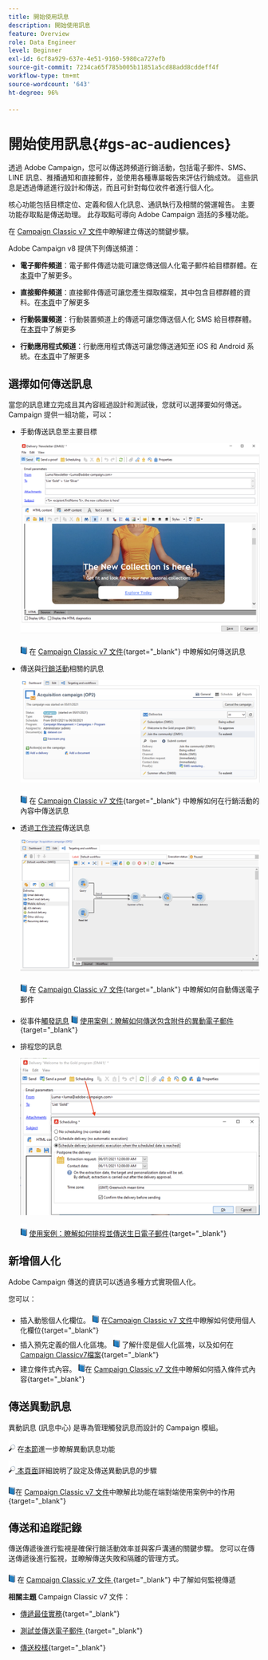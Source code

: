 ```yaml
---
title: 開始使用訊息
description: 開始使用訊息
feature: Overview
role: Data Engineer
level: Beginner
exl-id: 6cf8a929-637e-4e51-9160-5980ca727efb
source-git-commit: 7234ca65f785b005b11851a5cd88add8cddeff4f
workflow-type: tm+mt
source-wordcount: '643'
ht-degree: 96%

---
```


# 開始使用訊息{#gs-ac-audiences}

透過 Adobe Campaign，您可以傳送跨頻道行銷活動，包括電子郵件、SMS、LINE 訊息、推播通知和直接郵件，並使用各種專屬報告來評估行銷成效。 這些訊息是透過傳遞進行設計和傳送，而且可針對每位收件者進行個人化。

核心功能包括目標定位、定義和個人化訊息、通訊執行及相關的營運報告。 主要功能存取點是傳送助理。 此存取點可導向 Adobe Campaign 涵括的多種功能。

在 [Campaign Classic v7 文件](https://experienceleague.adobe.com/docs/campaign-classic/using/sending-messages/key-steps-when-creating-a-delivery/steps-about-delivery-creation-steps.html?lang=zh-Hant)中瞭解建立傳送的關鍵步驟。

Adobe Campaign v8 提供下列傳送頻道：

* **電子郵件頻道**：電子郵件傳遞功能可讓您傳送個人化電子郵件給目標群體。在[本頁](../send/email.md)中了解更多。

* **直接郵件頻道**：直接郵件傳遞可讓您產生擷取檔案，其中包含目標群體的資料。在[本頁](../send/direct-mail.md)中了解更多

* **行動裝置頻道**：行動裝置頻道上的傳遞可讓您傳送個人化 SMS 給目標群體。在[本頁](../send/sms.md)中了解更多

* **行動應用程式頻道**：行動應用程式傳送可讓您傳送通知至 iOS 和 Android 系統。在[本頁](../send/push.md)中了解更多

<!--
* **LINE channel**: LINE deliveries let you send messages on LINE, an instant messaging application available on all smartphones. Learn more in [this page](../send/line.md)
-->

## 選擇如何傳送訊息

當您的訊息建立完成且其內容經過設計和測試後，您就可以選擇要如何傳送。 Campaign 提供一組功能，可以：

* 手動傳送訊息至主要目標

   ![](assets/send-email.png)

   ![](../assets/do-not-localize/book.png) 在 [Campaign Classic v7 文件](https://experienceleague.adobe.com/docs/campaign-classic/using/sending-messages/sending-emails/sending-an-email/sending-messages.html?lang=zh-Hant){target=&quot;_blank&quot;} 中瞭解如何傳送訊息

* 傳送與[行銷活動](campaigns.md)相關的訊息

   ![](assets/deliveries-in-a-campaign.png)

   ![](../assets/do-not-localize/book.png) 在 [Campaign Classic v7 文件](https://experienceleague.adobe.com/docs/campaign-classic/using/orchestrating-campaigns/orchestrate-campaigns/marketing-campaign-deliveries.html?lang=zh-Hant){target=&quot;_blank&quot;} 中瞭解如何在行銷活動的內容中傳送訊息

* 透過[工作流程](../config/workflows.md)傳送訊息

   ![](assets/send-in-a-wf.png)

   ![](../assets/do-not-localize/book.png) 在 [Campaign Classic v7 文件](https://experienceleague.adobe.com/docs/campaign-classic/using/automating-with-workflows/action-activities/delivery.html?lang=zh-Hant){target=&quot;_blank&quot;} 中瞭解如何自動傳送電子郵件

* 從事件[觸發訊息](../send/transactional.md) 
   ![](../assets/do-not-localize/book.png) [使用案例：瞭解如何傳送包含附件的異動電子郵件](https://experienceleague.adobe.com/docs/campaign-classic/using/transactional-messaging/transactional-email-with-attachments.html?lang=zh-Hant){target=&quot;_blank&quot;}

* 排程您的訊息

   ![](assets/schedule-send.png)

   ![](../assets/do-not-localize/book.png) [使用案例：瞭解如何排程並傳送生日電子郵件](https://experienceleague.adobe.com/docs/campaign-classic/using/automating-with-workflows/use-cases/deliveries/sending-a-birthday-email.html?lang=zh-Hant){target=&quot;_blank&quot;}


## 新增個人化

Adobe Campaign 傳送的資訊可以透過多種方式實現個人化。

您可以：

* 插入動態個人化欄位。
   ![](../assets/do-not-localize/book.png) 在[Campaign Classic v7 文件](https://experienceleague.adobe.com/docs/campaign-classic/using/sending-messages/personalizing-deliveries/personalization-fields.html?lang=zh-Hant)中瞭解如何使用個人化欄位{target=&quot;_blank&quot;}
* 插入預先定義的個人化區塊。
   ![](../assets/do-not-localize/book.png) 了解什麼是個人化區塊，以及如何在 [Campaign Classicv7檔案](https://experienceleague.adobe.com/docs/campaign-classic/using/sending-messages/personalizing-deliveries/personalization-blocks.html?lang=zh-Hant){target=&quot;_blank&quot;}
* 建立條件式內容。
   ![](../assets/do-not-localize/book.png)在 [Campaign Classic v7 文件](https://experienceleague.adobe.com/docs/campaign-classic/using/sending-messages/personalizing-deliveries/conditional-content.html?lang=zh-Hant)中瞭解如何插入條件式內容{target=&quot;_blank&quot;}

## 傳送異動訊息

異動訊息 (訊息中心) 是專為管理觸發訊息而設計的 Campaign 模組。

![](../assets/do-not-localize/glass.png) 在[本節](../dev/architecture.md#transac-msg-archi)進一步瞭解異動訊息功能

![](../assets/do-not-localize/glass.png)[ 本頁面](../send/transactional.md)詳細說明了設定及傳送異動訊息的步驟

![](../assets/do-not-localize/book.png)在 [Campaign Classic v7 文件](https://experienceleague.adobe.com/docs/campaign-classic/using/transactional-messaging/transactional-email-with-attachments.html?lang=zh-Hant)中瞭解此功能在端對端使用案例中的作用{target=&quot;_blank&quot;}

## 傳送和追蹤記錄

傳送傳遞後進行監視是確保行銷活動效率並與客戶溝通的關鍵步驟。 您可以在傳送傳遞後進行監視，並瞭解傳送失敗和隔離的管理方式。

![](../assets/do-not-localize/book.png) 在 [Campaign Classic v7 文件 ](https://experienceleague.adobe.com/docs/campaign-classic/using/sending-messages/monitoring-deliveries/about-delivery-monitoring.html?lang=zh-Hans#sending-messages){target=&quot;_blank&quot;} 中了解如何監視傳遞


**相關主題** Campaign Classic v7 文件：

* [傳遞最佳實務](https://experienceleague.adobe.com/docs/campaign-classic/using/sending-messages/key-steps-when-creating-a-delivery/delivery-bestpractices/delivery-best-practices.html?lang=zh-Hant){target=&quot;_blank&quot;}

* [測試並傳送電子郵件 ](https://experienceleague.adobe.com/docs/campaign-classic/using/sending-messages/sending-emails/sending-an-email/sending-messages.html){target=&quot;_blank&quot;}

* [傳送校樣](https://experienceleague.adobe.com/docs/campaign-classic/using/sending-messages/key-steps-when-creating-a-delivery/steps-validating-the-delivery.html?lang=zh-Hant){target=&quot;_blank&quot;}
